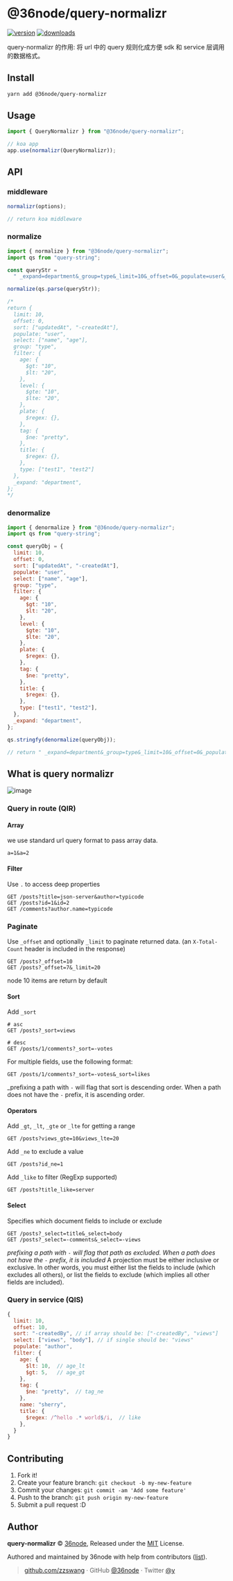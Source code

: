 # @36node/query-normalizr

[![version][0]][1] [![downloads][2]][3]

query-normalizr 的作用: 将 url 中的 query 规则化成方便 sdk 和 service 层调用的数据格式。

## Install

```bash
yarn add @36node/query-normalizr
```

## Usage

```js
import { QueryNormalizr } from "@36node/query-normalizr";

// koa app
app.use(normalizr(QueryNormalizr));
```

## API

### middleware

```js
normalizr(options);

// return koa middleware
```

### normalize

```js
import { normalize } from "@36node/query-normalizr";
import qs from "query-string";

const queryStr =
  " _expand=department&_group=type&_limit=10&_offset=0&_populate=user&_select=name&_select=age&_sort=updatedAt&_sort=-createdAt&age_gt=10&age_lt=20&level_gte=10&level_lte=20&plate_like=沪A&tag_ne=pretty&title_like=hello&type=test1&type=test2";

normalize(qs.parse(queryStr));

/*
return {
  limit: 10,
  offset: 0,
  sort: ["updatedAt", "-createdAt"],
  populate: "user",
  select: ["name", "age"],
  group: "type",
  filter: {
    age: {
      $gt: "10",
      $lt: "20",
    },
    level: {
      $gte: "10",
      $lte: "20",
    },
    plate: {
      $regex: {},
    },
    tag: {
      $ne: "pretty",
    },
    title: {
      $regex: {},
    },
    type: ["test1", "test2"]
  },
  _expand: "department",
};
*/
```

### denormalize

```js
import { denormalize } from "@36node/query-normalizr";
import qs from "query-string";

const queryObj = {
  limit: 10,
  offset: 0,
  sort: ["updatedAt", "-createdAt"],
  populate: "user",
  select: ["name", "age"],
  group: "type",
  filter: {
    age: {
      $gt: "10",
      $lt: "20",
    },
    level: {
      $gte: "10",
      $lte: "20",
    },
    plate: {
      $regex: {},
    },
    tag: {
      $ne: "pretty",
    },
    title: {
      $regex: {},
    },
    type: ["test1", "test2"],
  },
  _expand: "department",
};

qs.stringfy(denormalize(queryObj));

// return " _expand=department&_group=type&_limit=10&_offset=0&_populate=user&_select=name&_select=age&_sort=updatedAt&_sort=-createdAt&age_gt=10&age_lt=20&assignees=%2A&followers=none&level_gte=10&level_lte=20&plate_like=%E6%B2%AAA&q=hello&tag_ne=pretty&title_like=hello&type=test1&type=test2"
```

## What is query normalizr

![image](https://user-images.githubusercontent.com/4343458/53739979-0c2d6f00-3ece-11e9-9c32-9516ecea9c25.png)

### Query in route (QIR)

#### Array

we use standard url query format to pass array data.

```curl
a=1&a=2
```

#### Filter

Use `.` to access deep properties

```curl
GET /posts?title=json-server&author=typicode
GET /posts?id=1&id=2
GET /comments?author.name=typicode
```

### Paginate

Use `_offset` and optionally `_limit` to paginate returned data. (an `X-Total-Count` header is included in the response)

```curl
GET /posts?_offset=10
GET /posts?_offset=7&_limit=20
```

node 10 items are return by default

#### Sort

Add `_sort`

```curl
# asc
GET /posts?_sort=views

# desc
GET /posts/1/comments?_sort=-votes
```

For multiple fields, use the following format:

```curl
GET /posts/1/comments?_sort=-votes&_sort=likes
```

\_prefixing a path with `-` will flag that sort is descending order.
When a path does not have the `-` prefix, it is ascending order.

#### Operators

Add `_gt`, `_lt`, `_gte` or `_lte` for getting a range

```curl
GET /posts?views_gte=10&views_lte=20
```

Add `_ne` to exclude a value

```curl
GET /posts?id_ne=1
```

Add `_like` to filter (RegExp supported)

```curl
GET /posts?title_like=server
```

#### Select

Specifies which document fields to include or exclude

```curl
GET /posts?_select=title&_select=body
GET /posts?_select=-comments&_select=-views
```

_prefixing a path with `-` will flag that path as excluded.
When a path does not have the `-` prefix, it is included_
A projection must be either inclusive or exclusive.
In other words, you must either list the fields to include (which excludes all others),
or list the fields to exclude (which implies all other fields are included).

### Query in service (QIS)

```js
{
  limit: 10,
  offset: 10,
  sort: "-createdBy", // if array should be: ["-createdBy", "views"]
  select: ["views", "body"], // if single should be: "views"
  populate: "author",
  filter: {
    age: {
      $lt: 10,  // age_lt
      $gt: 5,   // age_gt
    },
    tag: {
      $ne: "pretty",  // tag_ne
    },
    name: "sherry",
    title: {
      $regex: /^hello .* world$/i,  // like
    },
  }
}
```

## Contributing

1. Fork it!
2. Create your feature branch: `git checkout -b my-new-feature`
3. Commit your changes: `git commit -am 'Add some feature'`
4. Push to the branch: `git push origin my-new-feature`
5. Submit a pull request :D

## Author

**query-normalizr** © [36node](https://github.com/36node), Released under the [MIT](./LICENSE) License.

Authored and maintained by 36node with help from contributors ([list](https://github.com/36node/query-normalizr/contributors)).

> [github.com/zzswang](https://github.com/zzswang) · GitHub [@36node](https://github.com/36node) · Twitter [@y](https://twitter.com/y)

[0]: https://img.shields.io/npm/v/@36node/query-normalizr.svg?style=flat
[1]: https://npmjs.com/package/@36node/query-normalizr
[2]: https://img.shields.io/npm/dm/@36node/query-normalizr.svg?style=flat
[3]: https://npmjs.com/package/@36node/query-normalizr
